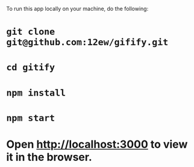  To run this app locally on your machine, do the following:
 
 # `git clone git@github.com:12ew/gifify.git`
 # `cd gitify`
 # `npm install`
 # `npm start`
 # Open [http://localhost:3000](http://localhost:3000) to view it in the browser.
